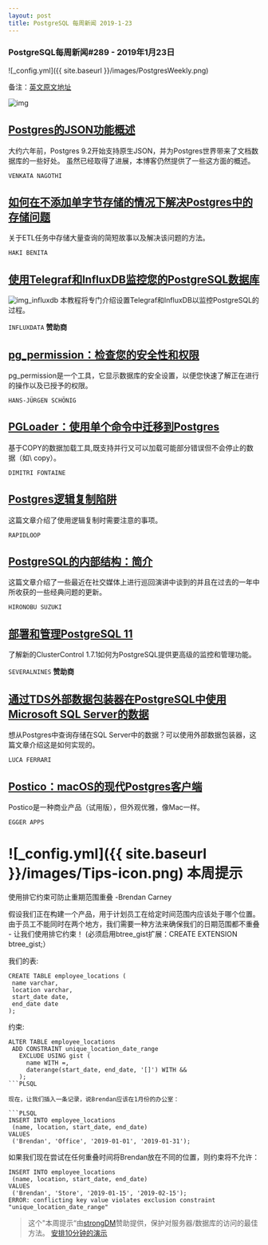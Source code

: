```yaml
---
layout: post
title: PostgreSQL 每周新闻 2019-1-23
---
```


### PostgreSQL每周新闻#289 - 2019年1月23日
![_config.yml]({{ site.baseurl }}/images/PostgresWeekly.png)

备注：[英文原文地址](https://postgresweekly.com/issues/289)

![img](https://res.cloudinary.com/cpress/image/upload/w_1280,e_sharpen:60/sziczpdxe73ycmfdl5vm.jpg)

## [Postgres的JSON功能概述](https://severalnines.com/blog/overview-json-capabilities-within-postgresql)
大约六年前，Postgres 9.2开始支持原生JSON，并为Postgres世界带来了文档数据库的一些好处。 虽然已经取得了进展，本博客仍然提供了一些这方面的概述。

`VENKATA NAGOTHI`

## [如何在不添加单字节存储的情况下解决Postgres中的存储问题](https://hakibenita.com/how-we-solved-a-storage-problem-in-postgre-sql-without-adding-a-single-bytes-of-storage)
关于ETL任务中存储大量查询的简短故事以及解决该问题的方法。

`HAKI BENITA`

## [使用Telegraf和InfluxDB监控您的PostgreSQL数据库](https://www.influxdata.com/blog/monitoring-your-postgresql-database-with-telegraf-and-influxdb/)
![img_influxdb](https://copm.s3.amazonaws.com/b8367954.jpg)
本教程将专门介绍设置Telegraf和InfluxDB以监控PostgreSQL的过程。

`INFLUXDATA` **赞助商**

## [pg_permission：检查您的安全性和权限](https://www.cybertec-postgresql.com/en/pg_permission-inspecting-your-postgresql-security-system/)
pg_permission是一个工具，它显示数据库的安全设置，以便您快速了解正在进行的操作以及已授予的权限。

`HANS-JÜRGEN SCHÖNIG`

## [PGLoader：使用单个命令中迁移到Postgres](https://github.com/dimitri/pgloader)
基于COPY的数据加载工具,既支持并行又可以加载可能部分错误但不会停止的数据（如\ copy）。

`DIMITRI FONTAINE`

## [Postgres逻辑复制陷阱](https://pgdash.io/blog/postgres-replication-gotchas.html)
这篇文章介绍了使用逻辑复制时需要注意的事项。

`RAPIDLOOP`

## [PostgreSQL的内部结构：简介](http://www.interdb.jp/pg/index.html)
这篇文章介绍了一些最近在社交媒体上进行巡回演讲中谈到的并且在过去的一年中所收获的一些经典问题的更新。

`HIRONOBU SUZUKI`

## [部署和管理PostgreSQL 11](https://severalnines.com/blog/deploying-and-managing-postgresql-11-new-clustercontrol-171?utm_campaign=DB_Speed_Campaign_JAN19&utm_content=pgweekly&utm_medium=Paid_Search&utm_source=banner)
了解新的ClusterControl 1.7.1如何为PostgreSQL提供更高级的监控和管理功能。

`SEVERALNINES` **赞助商**

## [通过TDS外部数据包装器在PostgreSQL中使用Microsoft SQL Server的数据](https://fluca1978.github.io/2019/01/18/PostgreSQL-TDS-FDW.html)
想从Postgres中查询存储在SQL Server中的数据？可以使用外部数据包装器，这篇文章介绍这是如何实现的。

`LUCA FERRARI`

## [Postico：macOS的现代Postgres客户端](https://eggerapps.at/postico/)
Postico是一种商业产品（试用版），但外观优雅，像Mac一样。

`EGGER APPS`

# ![_config.yml]({{ site.baseurl }}/images/Tips-icon.png)   本周提示
 
 使用排它约束可防止重期范围重叠 -Brendan Carney
 
假设我们正在构建一个产品，用于计划员工在给定时间范围内应该处于哪个位置。 由于员工不能同时在两个地方，我们需要一种方法来确保我们的日期范围都不重叠 - 让我们使用排它约束！
 (必须启用btree_gist扩展：CREATE EXTENSION btree_gist;）
 
 我们的表:
 ```PLSQL
 CREATE TABLE employee_locations (
  name varchar,
  location varchar,
  start_date date,
  end_date date
);
 ``` 
 
约束:

 ```PLSQL
 ALTER TABLE employee_locations
  ADD CONSTRAINT unique_location_date_range
    EXCLUDE USING gist ( 
      name WITH =, 
      daterange(start_date, end_date, '[]') WITH &&
    );
 ```PLSQL
 
现在，让我们插入一条记录，说Brendan应该在1月份的办公室：

```PLSQL
 INSERT INTO employee_locations
  (name, location, start_date, end_date) 
 VALUES 
  ('Brendan', 'Office', '2019-01-01', '2019-01-31');
 ```
如果我们现在尝试在任何重叠时间将Brendan放在不同的位置，则约束将不允许：
 
 ```PLSQL
 INSERT INTO employee_locations 
  (name, location, start_date, end_date) 
 VALUES 
  ('Brendan', 'Store', '2019-01-15', '2019-02-15');
 ERROR: conflicting key value violates exclusion constraint "unique_location_date_range"
 ```
 
 
>这个"本周提示“由[strongDM](https://www.strongdm.com/?utm_source&utm_medium=email&utm_campaign=2019-01-16%20-%20%5BNL%5D%20-%20%5BSchD%5D%20-%20%5BSDM%5D%20-%20PGW-TIP-JAN)赞助提供，保护对服务器/数据库的访问的最佳方法。
>[安排10分钟的演示](https://www.strongdm.com/?utm_source&utm_medium=email&utm_campaign=2019-01-16%20-%20%5BNL%5D%20-%20%5BSchD%5D%20-%20%5BSDM%5D%20-%20PGW-TIP-JAN)
